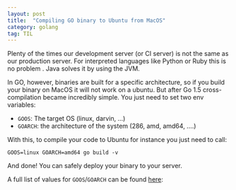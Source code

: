 ```yaml
---
layout: post
title:  "Compiling GO binary to Ubuntu from MacOS"
category: golang
tag: TIL
---
```


<!-- more -->

Plenty of the times our development server (or CI server) is not the same
as our production server. For interpreted languages like Python or Ruby this is no problem .
Java solves it by using the JVM.


In GO, however, binaries are built for a specific architecture, so if you build
your binary on MacOS it will not work on a ubuntu. But after Go 1.5 cross-compilation
became incredibly simple. You just need to set two env variables:

* `GOOS`: The target OS (linux, darvin, ...)
* `GOARCH`: the architecture of the system (286, amd, amd64, ....)

With this, to compile your code to Ubuntu for instance you just need to call:

```
GOOS=linux GOARCH=amd64 go build -v
```

And done! You can safely deploy your binary to your server.

A full list of values for `GOOS`/`GOARCH` can be found [here](https://golang.org/doc/install/source#environment):
